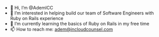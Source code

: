 - 👋 Hi, I’m @AdemICC
- 👀 I’m interested in helping build our team of Software Engineers with Ruby on Rails experience
- 🌱 I’m currently learning the basics of Ruby on Rails in my free time
- 📫 How to reach me: adem@incloudcounsel.com

<!---
AdemICC/AdemICC is a ✨ special ✨ repository because its `README.md` (this file) appears on your GitHub profile.
You can click the Preview link to take a look at your changes.
--->
